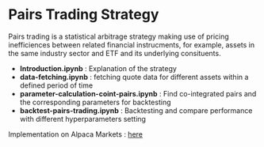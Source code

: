 ﻿# Pairs Trading Strategy

 Pairs trading is a statistical arbitrage strategy making use of pricing inefficiences between related financial instrucments, for example, assets in the same industry sector and ETF and its underlying consituents. 

 - **Introduction.ipynb** : Explanation of the strategy 
 - **data-fetching.ipynb** : fetching quote data for different assets within a defined period of time
 - **parameter-calculation-coint-pairs.ipynb** : Find co-integrated pairs and the corresponding parameters for backtesting 
 - **backtest-pairs-trading.ipynb** : Backtesting and compare performance with different hyperparameters setting 
 
Implementation on Alpaca Markets : [here](https://github.com/Bensk-96/pairs-trading-alpaca)
